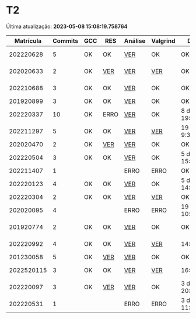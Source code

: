 # T2
Última atualização: **2023-05-08 15:08:19.758764**

|  Matrícula | Commits | GCC |  RES |  Análise |  Valgrind |  Data |  Duração | 
|---|---|---|---|---|---|---|---|
|  202220628 |  5 |  OK |  OK |   [VER](./relatorios/202220628/T2/report.html) |  OK |  OK |  8 days, 23:30:51 | 
|  202020633 |  2 |  OK |  [VER](./relatorios/202020633/T2/resposta.txt) |   [VER](./relatorios/202020633/T2/report.html) |  [VER](./relatorios/202020633/T2/valgrind.txt) |  OK |  7 days, 4:19:36 | 
|  202210688 |  3 |  OK |  OK |   [VER](./relatorios/202210688/T2/report.html) |  OK |  OK |  4 days, 12:27:54 | 
|  201920899 |  3 |  OK |  OK |   [VER](./relatorios/201920899/T2/report.html) |  OK |  OK |  21:31:26 | 
|  202220337 |  10 |  OK |  ERRO |   [VER](./relatorios/202220337/T2/report.html) |  OK |  8 days, 19:32:56 |  12 days, 7:39:27 | 
|  202211297 |  5 |  OK |  OK |   [VER](./relatorios/202211297/T2/report.html) |  [VER](./relatorios/202211297/T2/valgrind.txt) |  19 days, 9:34:37 |  22 days, 21:39:39 | 
|  202020470 |  2 |  OK |  [VER](./relatorios/202020470/T2/resposta.txt) |   [VER](./relatorios/202020470/T2/report.html) |  OK |  OK |  0:01:30 | 
|  202220504 |  3 |  OK |  OK |   [VER](./relatorios/202220504/T2/report.html) |  OK |  5 days, 15:17:31 |  8 days, 19:01:28 | 
|  202211407 |  1 |   |   |   ERRO |  ERRO |  OK |  nada | 
|  202220123 |  4 |  OK |  OK |   [VER](./relatorios/202220123/T2/report.html) |  OK |  5 days, 14:07:33 |  7 days, 21:08:25 | 
|  202220304 |  2 |  OK |  OK |   [VER](./relatorios/202220304/T2/report.html) |  [VER](./relatorios/202220304/T2/valgrind.txt) |  OK |  0:21:28 | 
|  202020095 |  4 |   |   |   ERRO |  ERRO |  19 days, 10:54:36 |  21 days, 13:51:40 | 
|  201920774 |  2 |  OK |  OK |   [VER](./relatorios/201920774/T2/report.html) |  OK |  OK |  1 day, 12:48:22 | 
|  202220992 |  4 |  OK |  OK |   [VER](./relatorios/202220992/T2/report.html) |  [VER](./relatorios/202220992/T2/valgrind.txt) |  14:59:36 |  2 days, 5:27:35 | 
|  201230058 |  5 |  OK |  [VER](./relatorios/201230058/T2/resposta.txt) |   [VER](./relatorios/201230058/T2/report.html) |  OK |  OK |  1:18:05 | 
|  2022520115 |  3 |  OK |  OK |   [VER](./relatorios/2022520115/T2/report.html) |  [VER](./relatorios/2022520115/T2/valgrind.txt) |  16:35:23 |  1 day, 19:50:46 | 
|  202220097 |  3 |  OK |  [VER](./relatorios/202220097/T2/resposta.txt) |   [VER](./relatorios/202220097/T2/report.html) |  OK |  3 days, 20:35:19 |  4 days, 3:34:00 | 
|  202220531 |  1 |   |   |   ERRO |  ERRO |  3 days, 11:05:32 |  nada | 
